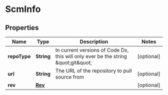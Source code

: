 
# ScmInfo

## Properties
Name | Type | Description | Notes
------------ | ------------- | ------------- | -------------
**repoType** | **String** | In current versions of Code Dx, this will only ever be the string \&quot;git\&quot; |  [optional]
**url** | **String** | The URL of the repository to pull source from |  [optional]
**rev** | [**Rev**](Rev.md) |  |  [optional]



